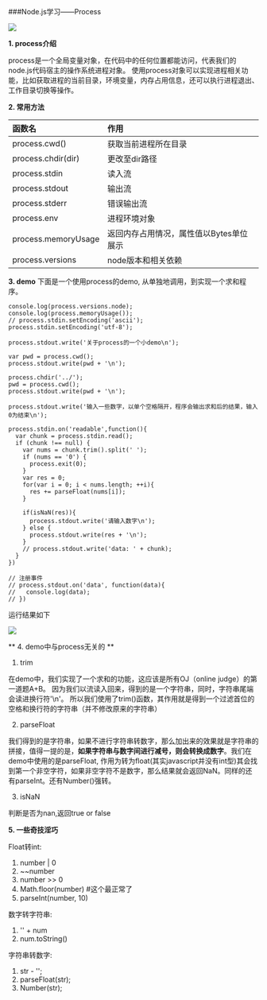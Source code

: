 ###Node.js学习——Process

![](http://7tebxh.com1.z0.glb.clouddn.com/nodejs.png)

**1. process介绍**
   
process是一个全局变量对象，在代码中的任何位置都能访问，代表我们的node.js代码宿主的操作系统进程对象。
   使用process对象可以实现进程相关功能，比如获取进程的当前目录，环境变量，内存占用信息，还可以执行进程退出、工作目录切换等操作。
    
**2. 常用方法**
  
| 函数名 | 作用 |
|:----- |:-------------|
|process.cwd()|获取当前进程所在目录|
|process.chdir(dir)|更改至dir路径|
|process.stdin|读入流|
|process.stdout|输出流|
|process.stderr|错误输出流|
|process.env|进程环境对象|
|process.memoryUsage|返回内存占用情况，属性值以Bytes单位展示|
|process.versions|node版本和相关依赖|

**3. demo**
下面是一个使用process的demo, 从单独地调用，到实现一个求和程序。

```
console.log(process.versions.node);
console.log(process.memoryUsage());
// process.stdin.setEncoding('ascii');
process.stdin.setEncoding('utf-8');

process.stdout.write('关于process的一个小demo\n');

var pwd = process.cwd();
process.stdout.write(pwd + '\n');

process.chdir('../');
pwd = process.cwd();
process.stdout.write(pwd + '\n');

process.stdout.write('输入一些数字，以单个空格隔开，程序会输出求和后的结果，输入0为结束\n');

process.stdin.on('readable',function(){
  var chunk = process.stdin.read();
  if (chunk !== null) {
    var nums = chunk.trim().split(' ');
    if (nums == '0') {
      process.exit(0);
    }
    var res = 0;
    for(var i = 0; i < nums.length; ++i){
      res += parseFloat(nums[i]);
    }

    if(isNaN(res)){
      process.stdout.write('请输入数字\n');
    } else {
      process.stdout.write(res + '\n');
    }
    // process.stdout.write('data: ' + chunk);
  }
})

// 注册事件
// process.stdout.on('data', function(data){
//   console.log(data);
// })
```
运行结果如下

![](http://7tebxh.com1.z0.glb.clouddn.com/process.png)

** 4. demo中与process无关的 **

1. trim

  在demo中，我们实现了一个求和的功能，这应该是所有OJ（online judge）的第一道题A+B。
因为我们以流读入回来，得到的是一个字符串，同时，字符串尾端会读进换行符'\n'。
所以我们使用了trim()函数，其作用就是得到一个过滤首位的空格和换行符的字符串（并不修改原来的字符串）

2. parseFloat
 
  我们得到的是字符串，如果不进行字符串转数字，那么加出来的效果就是字符串的拼接，值得一提的是，**如果字符串与数字间进行减号，则会转换成数字**。我们在demo中使用的是parseFloat, 作用为转为float(其实javascript并没有int型)其会找到第一个非空字符，如果非空字符不是数字，那么结果就会返回NaN。同样的还有parseInt。还有Number()强转。

3. isNaN

  判断是否为nan,返回true or false
  
**5. 一些奇技淫巧**

Float转int:

1. number | 0
2. ~~number
3. number >> 0
4. Math.floor(number) #这个最正常了
5. parseInt(number, 10)

数字转字符串:

1. '' + num
2. num.toString()

字符串转数字:

1. str - '';
2. parseFloat(str);
3. Number(str);



